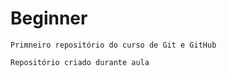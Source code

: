 # Beginner
``` 
Primneiro repositório do curso de Git e GitHub
```
```
Repositório criado durante aula
```
